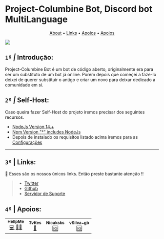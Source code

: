 # Project-Columbine Bot, Discord bot MultiLanguage

<p align="center">
  <a href="#1º--introdução">About</a>
  •
  <a href="#3º--links">Links</a>
  •
  <a href="#4º--apoios">Apoios</a>
    •
  <a href="https://github.com/HellpMe/Project-Columbine/blob/master/docs/TRANSLATES.md">Apoios</a>
</p>

![](//)

## `1º` *|* Introdução:
Project-Columbine Bot é um bot de código aberto, originalmente era para ser um substituto de um bot já online. Porem depois que começei a faze-lo deixei de querer substituir o antigo e criar um novo para deixar dedicado a comunidade em si.

## `2º` *|* Self-Host:
Caso queira fazer Self-Host do projeto iremos precisar dos seguintes recursos.

- [NodeJs Version 14.+](https://nodejs.org/)
- [Npm Version "*" includes NodeJs](https://nodejs.org/en/download/)
- Depois de instalado os requisitos listado acima iremos para as <a href="https://github.com/HellpMe/Project-Columbine/blob/master/docs/INSTALLATION.md">Configurações</a>
---
## `3º` **|** Links:
🔗 Esses são os nossos únicos links. Então preste bastante atenção !!
> - [Twitter](https://twitter.com/CyberPlank_2077)
> - [Github](https://github.com/HellpMe)
> - [Servidor de Suporte](https://discord.tredux.xyz)
## `4º` **|** Apoios:
<table>
  <tr>
     <td align="center"><a href="https://github.com/HellpMe"><img src="https://hellpme.github.io/assets/apoios-github/CyberPlank_2077.jpg" alt=""/><br /><sub><b>HellpMe</b></sub></a><br /><a href="https://github.com/HellpMe/Project-Columbine/commits/master" title="Coder">💻</a> <a href="#maintenance-HellpMe" title="Maintenance">🚧</a><a href="#design-HellpMe" title="Design">🎨</a></td>
    <td align="center"><a href="https://www.twitch.tv/tvkes"><img src="https://hellpme.github.io/assets/apoios-github/TvKes.png"alt=""/><br /><sub><b>TvKes</b></sub></a><br /><a href="https://www.behance.net/lucasr-dsgn" title="Design">🎨</a></td>
    <td align="center"><a href="https://twitter.com/nicaksks"><img src="https://hellpme.github.io/assets/apoios-github/Nicaksks.jpg"alt=""/><br /><sub><b>Nicaksks</b></sub></a><br /><a href="#support-Nicaksks" title="Support">🆘</a></td>
        <td align="center"><a href="https://github.com/vSilva-gb"><img src="https://hellpme.github.io/assets/apoios-github/vSilva-gb.png"alt=""/><br /><sub><b>vSilva-gb</b></sub></a><br /><a href="#support-vSilva-gb" title="Bug Hunter">🆘</a></td>
  </tr>
</table>
